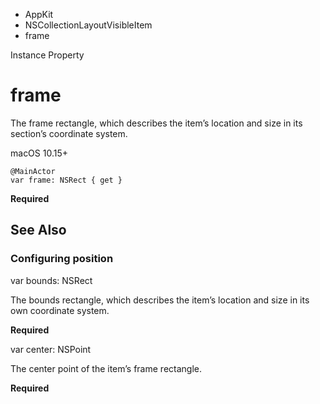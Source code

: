 

- AppKit
- NSCollectionLayoutVisibleItem
-  frame 

Instance Property

# frame

The frame rectangle, which describes the item’s location and size in its section’s coordinate system.

macOS 10.15+

``` source
@MainActor
var frame: NSRect { get }
```

**Required**

## See Also

### Configuring position

var bounds: NSRect

The bounds rectangle, which describes the item’s location and size in its own coordinate system.

**Required**

var center: NSPoint

The center point of the item’s frame rectangle.

**Required**

